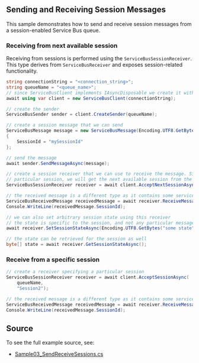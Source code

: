 ## Sending and Receiving Session Messages

This sample demonstrates how to send and receive session messages from a session-enabled Service Bus queue.

### Receiving from next available session

Receiving from sessions is performed using the `ServiceBusSessionReceiver`. This type derives from `ServiceBusReceiver` and exposes session-related functionality.

```C# Snippet:ServiceBusSendAndReceiveSessionMessage
string connectionString = "<connection_string>";
string queueName = "<queue_name>";
// since ServiceBusClient implements IAsyncDisposable we create it with "await using"
await using var client = new ServiceBusClient(connectionString);

// create the sender
ServiceBusSender sender = client.CreateSender(queueName);

// create a session message that we can send
ServiceBusMessage message = new ServiceBusMessage(Encoding.UTF8.GetBytes("Hello world!"))
{
    SessionId = "mySessionId"
};

// send the message
await sender.SendMessageAsync(message);

// create a session receiver that we can use to receive the message. Since we don't specify a
// particular session, we will get the next available session from the service.
ServiceBusSessionReceiver receiver = await client.AcceptNextSessionAsync(queueName);

// the received message is a different type as it contains some service set properties
ServiceBusReceivedMessage receivedMessage = await receiver.ReceiveMessageAsync();
Console.WriteLine(receivedMessage.SessionId);

// we can also set arbitrary session state using this receiver
// the state is specific to the session, and not any particular message
await receiver.SetSessionStateAsync(Encoding.UTF8.GetBytes("some state"));

// the state can be retrieved for the session as well
byte[] state = await receiver.GetSessionStateAsync();
```

### Receive from a specific session

```C# Snippet:ServiceBusReceiveFromSpecificSession
// create a receiver specifying a particular session
ServiceBusSessionReceiver receiver = await client.AcceptSessionAsync(
    queueName,
    "Session2");

// the received message is a different type as it contains some service set properties
ServiceBusReceivedMessage receivedMessage = await receiver.ReceiveMessageAsync();
Console.WriteLine(receivedMessage.SessionId);
```

## Source

To see the full example source, see:

* [Sample03_SendReceiveSessions.cs](https://github.com/Azure/azure-sdk-for-net/blob/master/sdk/servicebus/Azure.Messaging.ServiceBus/tests/Samples/Sample03_SendReceiveSessions.cs)
